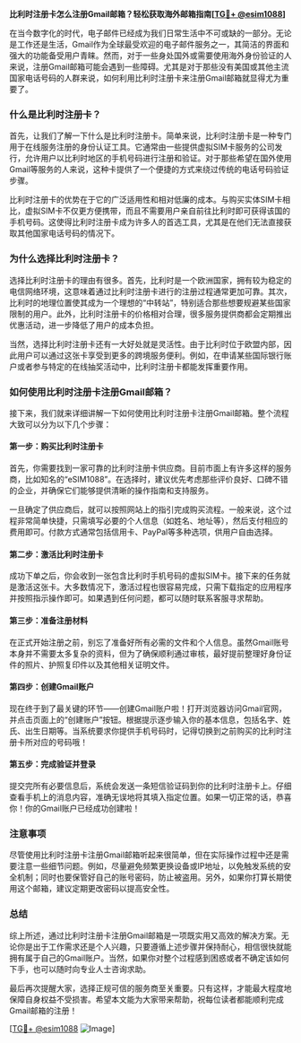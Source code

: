 **比利时注册卡怎么注册Gmail邮箱？轻松获取海外邮箱指南[[TG💪+ @esim1088](https://t.me/s/esim1088)]**

在当今数字化的时代，电子邮件已经成为我们日常生活中不可或缺的一部分。无论是工作还是生活，Gmail作为全球最受欢迎的电子邮件服务之一，其简洁的界面和强大的功能备受用户青睐。然而，对于一些身处国外或需要使用海外身份验证的人来说，注册Gmail邮箱可能会遇到一些障碍。尤其是对于那些没有美国或其他主流国家电话号码的人群来说，如何利用比利时注册卡来注册Gmail邮箱就显得尤为重要了。

### 什么是比利时注册卡？

首先，让我们了解一下什么是比利时注册卡。简单来说，比利时注册卡是一种专门用于在线服务注册的身份认证工具。它通常由一些提供虚拟SIM卡服务的公司发行，允许用户以比利时地区的手机号码进行注册和验证。对于那些希望在国外使用Gmail等服务的人来说，这种卡提供了一个便捷的方式来绕过传统的电话号码验证步骤。

比利时注册卡的优势在于它的广泛适用性和相对低廉的成本。与购买实体SIM卡相比，虚拟SIM卡不仅更方便携带，而且不需要用户亲自前往比利时即可获得该国的手机号码。这使得比利时注册卡成为许多人的首选工具，尤其是在他们无法直接获取其他国家电话号码的情况下。

### 为什么选择比利时注册卡？

选择比利时注册卡的理由有很多。首先，比利时是一个欧洲国家，拥有较为稳定的电信网络环境，这意味着通过比利时注册卡进行的注册过程通常更加可靠。其次，比利时的地理位置使其成为一个理想的“中转站”，特别适合那些想要规避某些国家限制的用户。此外，比利时注册卡的价格相对合理，很多服务提供商都会定期推出优惠活动，进一步降低了用户的成本负担。

当然，选择比利时注册卡还有一大好处就是灵活性。由于比利时位于欧盟内部，因此用户可以通过这张卡享受到更多的跨境服务便利。例如，在申请某些国际银行账户或者参与特定的在线抽奖活动中，比利时注册卡都能发挥重要作用。

### 如何使用比利时注册卡注册Gmail邮箱？

接下来，我们就来详细讲解一下如何使用比利时注册卡注册Gmail邮箱。整个流程大致可以分为以下几个步骤：

#### 第一步：购买比利时注册卡

首先，你需要找到一家可靠的比利时注册卡供应商。目前市面上有许多这样的服务商，比如知名的“eSIM1088”。在选择时，建议优先考虑那些评价良好、口碑不错的企业，并确保它们能够提供清晰的操作指南和支持服务。

一旦确定了供应商后，就可以按照网站上的指引完成购买流程。一般来说，这个过程非常简单快捷，只需填写必要的个人信息（如姓名、地址等），然后支付相应的费用即可。付款方式通常包括信用卡、PayPal等多种选项，供用户自由选择。

#### 第二步：激活比利时注册卡

成功下单之后，你会收到一张包含比利时手机号码的虚拟SIM卡。接下来的任务就是激活这张卡。大多数情况下，激活过程也很容易完成，只需下载指定的应用程序并按照指示操作即可。如果遇到任何问题，都可以随时联系客服寻求帮助。

#### 第三步：准备注册材料

在正式开始注册之前，别忘了准备好所有必需的文件和个人信息。虽然Gmail账号本身并不需要太多复杂的资料，但为了确保顺利通过审核，最好提前整理好身份证件的照片、护照复印件以及其他相关证明文件。

#### 第四步：创建Gmail账户

现在终于到了最关键的环节——创建Gmail账户啦！打开浏览器访问Gmail官网，并点击页面上的“创建账户”按钮。根据提示逐步输入你的基本信息，包括名字、姓氏、出生日期等。当系统要求你提供手机号码时，记得切换到之前购买的比利时注册卡所对应的号码哦！

#### 第五步：完成验证并登录

提交完所有必要信息后，系统会发送一条短信验证码到你的比利时注册卡上。仔细查看手机上的消息内容，准确无误地将其填入指定位置。如果一切正常的话，恭喜你！你的Gmail账户已经成功创建啦！

### 注意事项

尽管使用比利时注册卡注册Gmail邮箱听起来很简单，但在实际操作过程中还是需要注意一些细节问题。例如，尽量避免频繁更换设备或IP地址，以免触发系统的安全机制；同时也要保管好自己的账号密码，防止被盗用。另外，如果你打算长期使用这个邮箱，建议定期更改密码以提高安全性。

### 总结

综上所述，通过比利时注册卡注册Gmail邮箱是一项既实用又高效的解决方案。无论你是出于工作需求还是个人兴趣，只要遵循上述步骤并保持耐心，相信很快就能拥有属于自己的Gmail账户。当然，如果你对整个过程感到困惑或者不确定该如何下手，也可以随时向专业人士咨询求助。

最后再次提醒大家，选择正规可信的服务商至关重要。只有这样，才能最大程度地保障自身权益不受损害。希望本文能为大家带来帮助，祝每位读者都能顺利完成Gmail邮箱的注册！

[[TG💪+ @esim1088](https://t.me/s/esim1088) ![Image](https://i.postimg.cc/4NQfJmqS/Snipaste-2025-05-13-00-14-12.png)]